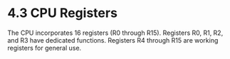 # 4.3 CPU Registers

The CPU incorporates 16 registers (R0 through R15). Registers R0, R1, R2, and R3 have dedicated functions.
Registers R4 through R15 are working registers for general use.

